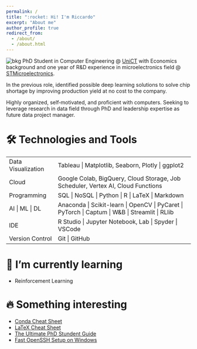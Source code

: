 ```yaml
---
permalink: /
title: ":rocket: Hi! I'm Riccardo"
excerpt: "About me"
author_profile: true
redirect_from: 
  - /about/
  - /about.html
---
```


![bkg](https://user-images.githubusercontent.com/82369153/205514876-bfc3e8df-0601-4563-9c01-f2077c0a17dd.jpeg)
PhD Student in Computer Engineering @ [UniCT](https://www.unict.it/) with Economics background and one year of R&D experience in  microelectronics field @ [STMicroelectronics](https://www.st.com/).

In the previous role, identified possible deep learning solutions to solve chip shortage by improving production yield at no cost to the company.

Highly organized, self‑motivated, and proficient with computers.
Seeking to leverage research in data field through PhD and leadership expertise as future data project manager.

# :hammer_and_wrench: Technologies and Tools

<table>
<tbody>
  <tr>
    <td>Data Visualization</td>
    <td>Tableau | Matplotlib, Seaborn, Plotly | ggplot2</td>
  </tr>
  <tr>
    <td>Cloud</td>
    <td>Google Colab, BigQuery, Cloud Storage, Job Scheduler, Vertex AI, Cloud Functions</td>
  </tr>
  <tr>
    <td>Programming</td>
    <td>SQL | NoSQL | Python | R | LaTeX | Markdown</td>
  </tr>
  <tr>
    <td>AI | ML | DL</td>
    <td>Anaconda | Scikit-learn | OpenCV | PyCaret | PyTorch | Captum | W&amp;B | Streamlit | RLlib</td>
  </tr>
  <tr>
    <td>IDE</td>
    <td>R Studio | Jupyter Notebook, Lab | Spyder | VSCode</td>
  </tr>
  <tr>
    <td>Version Control</td>
    <td>Git | GitHub</td>
  </tr>
</tbody>
</table>

# 🌱 I’m currently learning 
* Reinforcement Learning

# :fire: Something interesting
* [Conda Cheat Sheet](https://github.com/ric-sar/conda_cheatsheet)
* [LaTeX Cheat Sheet](https://github.com/ric-sar/latex_cheat_sheet)
* [The Ultimate PhD Stundent Guide](https://github.com/ric-sar/ultimate_phd_student_guide)
* [Fast OpenSSH Setup on Windows](https://github.com/ric-sar/openssh_on_windows)
